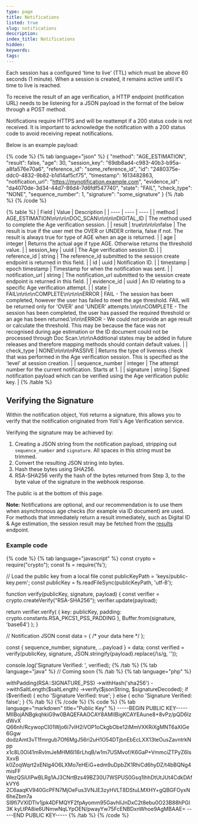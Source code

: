 ```yaml
---
type: page
title: Notifications
listed: true
slug: notifications
description: 
index_title: Notifications
hidden: 
keywords: 
tags: 
---
```


Each session has a configured 'time to live' (TTL) which must be above 60 seconds (1 minute). When a session is created, it remains active until it's time to live is reached.

To receive the result of an age verification, a HTTP endpoint (notification URL) needs to be listening for a JSON payload in the format of the below through a POST method. 

Notifications require HTTPS and will be reattempt if a 200 status code is not received. It is important to acknowledge the notification with a 200 status code to avoid receiving repeat notifications.

Below is an example payload:

{% code %}
{% tab language="json" %}
{
  "method": "AGE_ESTIMATION",
  "result": false,
  "age": 30,
  "session_key": "69db8ad4-c983-40b3-b95a-a8fa576e70a6",
  "reference_id": "some_reference_id",
  "id": "2480375e-ddc0-4832-9b82-b1d14af5cf75",
  "timestamp": 1613482863,
  "notification_url": "https://mynotification.example.com",
  "evidence_id": "da4070de-3d34-44d7-86d4-7d6fdf547740",
  "state": "FAIL",
  "check_type": "NONE",
  "sequence_number": 1,
  "signature": "some_signature"
}
{% /tab %}
{% /code %}

{% table %}
| Field | Value | Description | 
| ---- | ---- | ---- | 
| method | AGE_ESTIMATION\n\n\n\nDOC_SCAN\n\n\n\nDIGITAL_ID | The method used to complete the Age verification session. | 
| result | true\n\n\n\nfalse | The result is true if the user met the OVER or UNDER criteria, false if not. The result is always true for type of AGE when an age is returned. | 
| age | integer | Returns the actual age if type AGE. Otherwise returns the threshold value. | 
| session_key | uuid | The Age verification session ID. | 
| reference_id | string | The reference_id submitted to the session create endpoint is returned in this field. | 
| id | uuid | Notification ID. | 
| timestamp | epoch timestamp | Timestamp for when the notification was sent. | 
| notification_url | string | The notification_url submitted to the session create endpoint is returned in this field. | 
| evidence_id | uuid | An ID relating to a specific Age verification attempt. | 
| state | FAIL\n\n\n\nCOMPLETE\n\n\n\nERROR | FAIL - The session has been completed, however the user has failed to meet the age threshold. FAIL will be returned only for 'OVER' and 'UNDER' attempts.\n\n\nCOMPLETE - The session has been completed, the user has passed the required threshold or an age has been returned.\n\n\nERROR - We could not provide an age result or calculate the threshold. This may be because the face was not recognised during age estimation or the ID document could not be processed through Doc Scan.\n\n\nAdditional states may be added in future releases and therefore mapping methods should contain default values. | 
| check_type | NONE\n\n\n\nPASSIVE | Returns the type of liveness check that was performed in the Age verification session. This is specified as the 'level' at session creation. | 
| sequence_number | integer | The attempt number for the current notification. Starts at 1. | 
| signature | string | Signed notification payload which can be verified using the Age verification public key. | 
{% /table %}

## Verifying the Signature

Within the notification object, Yoti returns a signature, this allows you to verify that the notification originated from Yoti's Age Verification service.

Verifying the signature may be achieved by:

1. Creating a JSON string from the notification payload, stripping out `sequence_number` and `signature`. All spaces in this string must be trimmed.
2. Convert the resulting JSON string into bytes.
3. Hash these bytes using SHA256.
4. RSA-SHA256 verify the hash of the bytes returned from Step 3, to the byte value of the signature in the webhook response.

The public is at the bottom of this page.

**Note:** Notifications are optional, and our recommendation is to use them when asynchronous age checks (for example via ID document) are used. For methods that immediately return a result immediately, such as Digital ID & Age estimation, the session result may be fetched from the [results](/age-verification/results) endpoint.

### Example code

{% code %}
{% tab language="javascript" %}
const crypto = require("crypto");
const fs = require('fs');

// Load the public key from a local file
const publicKeyPath = 'keys/public-key.pem';
const publicKey = fs.readFileSync(publicKeyPath, 'utf-8');

function verify(publicKey, signature, payload) {
  const verifier = crypto.createVerify("RSA-SHA256");
  verifier.update(payload);

  return verifier.verify(
    { key: publicKey, padding: crypto.constants.RSA_PKCS1_PSS_PADDING },
    Buffer.from(signature, 'base64')
  );
}

// Notification JSON
const data = { /* your data here */ };

const { sequence_number, signature, ...payload } = data;
const verified = verify(publicKey, signature, JSON.stringify(payload).replace(/\s/g, ''));

console.log('Signature Verified: ', verified);
{% /tab %}
{% tab language="java" %}
// Coming soon
{% /tab %}
{% tab language="php" %}
<?php

// Include the Composer autoload file
require __DIR__ . '/vendor/autoload.php'; 

// Use the Phpseclib3 library
use phpseclib3\Crypt\RSA;

// Load the public key from a local file
$publicKeyPath = 'keys/public-key.pem';
$publicKey = RSA::loadPublicKey(file_get_contents($publicKeyPath));

// Notification JSON String
$jsonData = '{ ... }';

// Decode the JSON data
$data = json_decode($jsonData, true);

// Remove 'sequence_number' and 'signature' from the data
unset($data['sequence_number']);
$signature = $data['signature'];
unset($data['signature']);

// Convert the modified JSON data back to a JSON string and remove spaces
$jsonString = json_encode($data, JSON_UNESCAPED_UNICODE | JSON_UNESCAPED_SLASHES);
$jsonString = str_replace(' ', '', $jsonString);

// Decode the signature
$signatureDecoded = base64_decode($signature);

// Determine the signature length in bytes
$signatureLengthBytes = strlen($signatureDecoded);

// Set the digest output length
$digestOutputLength = 32;

// Calculate the salt length
$saltLength = $signatureLengthBytes - $digestOutputLength - 2;

// Verify the signature using the public key
$verified = $publicKey
    ->withPadding(RSA::SIGNATURE_PSS)
    ->withHash('sha256')
    ->withSaltLength($saltLength)
    ->verify($jsonString, $signatureDecoded);

if ($verified) {
    echo 'Signature Verified: true';
} else {
    echo 'Signature Verified: false';
}
{% /tab %}
{% /code %}

{% code %}
{% tab language="markdown" title="Public Key" %}
-----BEGIN PUBLIC KEY-----
MIIBojANBgkqhkiG9w0BAQEFAAOCAY8AMIIBigKCAYEAune8+8vPz/pQD6IzdWvX
Q66nh/RcywopCI01Wjo6i7vlH2iVOP1oCkgbObe12iMmVXKRiXgMNT6aXIGe6Ggw
dodzAmt3vT1fmrgub7Of6MgJ56ri2uH1O54DTjbnEbEcLXX13teOusZavntrkNpp
x1c8L0Ol41mRvImJeMHM6I16rLhqB/w1m7USMvof/K6GaP+VmmciZTPyZ6IsXxvB
k0ZoqWqrt2xENlg4O6LXMo7eHEiG+edm9uDpbZK1RhiCd6hyDZ/t4bBQNg4misFF
WezQSiUlPwBLRg1AJ3CNrtBzs49BZ30U7WSPUS0Gsq1lhhDtUtJUt4CdkDAfkVY6
2C6aaqKV940GcPFN7MjOeFus3VNJE3zyHVLT8DStuLMXHY+gQBGFOyxN6heZbm7a
Sl9fi7VXlDTlv1jpk4DFMQYF2fpAyomm95GavhllJnDxC2t8ebu0O23B88hPGI3K
kyLtPA8ie6UNmwNqLYpOEN/pwayYw75FcENBDxnWhoe9AgMBAAE=
-----END PUBLIC KEY-----
{% /tab %}
{% /code %}